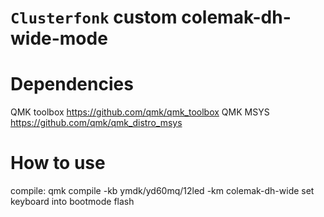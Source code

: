 # `Clusterfonk` custom colemak-dh-wide-mode

# Dependencies
QMK toolbox https://github.com/qmk/qmk_toolbox
QMK MSYS https://github.com/qmk/qmk_distro_msys

# How to use
compile: qmk compile -kb ymdk/yd60mq/12led -km colemak-dh-wide
set keyboard into bootmode
flash
